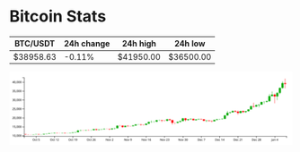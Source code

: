# Bitcoin Stats

BTC/USDT|24h change|24h high|24h low|
|---|---|---|---|
|$38958.63|-0.11%|$41950.00|$36500.00|

<img src="./chart.svg">
